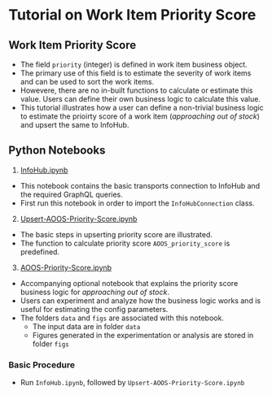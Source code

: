 # Tutorial on Work Item Priority Score

## Work Item Priority Score

* The field `priority` (integer) is defined in work item business object.
* The primary use of this field is to estimate the severity of work items and can be used to sort the work items.
* Howevere, there are no in-built functions to calculate or estimate this value. Users can define their own business logic to calculate this value.
* This tutorial illustrates how a user can define a non-trivial business logic to estimate the prioirty score of a work item (_approaching out of stock_) and upsert the same to InfoHub.


## Python Notebooks

1. [InfoHub.ipynb](InfoHub.ipynb)
  * This notebook contains the basic transports connection to InfoHub and the required GraphQL queries.
  * First run this notebook in order to import the `InfoHubConnection` class.
2. [Upsert-AOOS-Priority-Score.ipynb](Upsert-AOOS-Priority-Score.ipynb)
  * The basic steps in upserting priority score are illustrated.
  * The function to calculate priority score `AOOS_priority_score` is predefined.
3. [AOOS-Priority-Score.ipynb](AOOS-Priority-Score.ipynb)
  * Accompanying optional notebook that explains the priority score business logic for _approaching out of stock_.
  * Users can experiment and analyze how the business logic works and is useful for estimating the config parameters.
  * The folders `data` and `figs` are associated with this notebook.
    * The input data are in folder `data`
    * Figures generated in the experimentation or analysis are stored in folder `figs`
  
### Basic Procedure

* Run `InfoHub.ipynb`, followed by `Upsert-AOOS-Priority-Score.ipynb`

